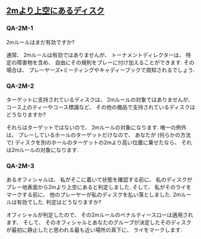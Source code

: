 ## [2mより上空にあるディスク](80502)

### QA-2M-1
2mルールはまだ有効ですか?

通常、
2mルールは有効ではありませんが、
トーナメントディレクターは、
特定の障害物を含め、
自由にその規則をプレーに付け加えることができます.
その場合は、
プレーヤーズ•ミーティングやキャディーブックで周知されるでしょう.

### QA-2M-2
ターゲットに支持されているディスクは、
2mルールの対象ではありませんが、
コース上のティーやコース標識など、
その他の備品で支持されているディスクはどうなりますか?

それらはターゲットではないので、
2mルールの対象になります.
唯一の例外は、
プレーしているホールのターゲットだけなので、
あなたが
(何らかの方法で)
ディスクを別のホールのターゲットの2mより高い位置に乗せたなら、
それは2mルールの対象になります.

### QA-2M-3
あるオフィシャルは、
私がそこに着いて状態を確認する前に、
私のディスクがプレー地表面から2mより上空にあると判定しました.
そして、
私がそのライをマークする前に、
他のプレーヤーが私のディスクを払い落としました.
2mルールは有効でした.
判定はどうなりますか?

オフィシャルが判定したので、
その2mルールのペナルティースローは適用されます、
そして、
そのオフィシャルとあなたのグループが決定したそのディスクが最初に静止したと思われる最も近い場所の真下に、
ライをマークします.
